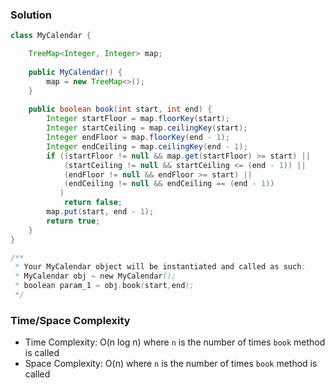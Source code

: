### Solution

```java
class MyCalendar {

    TreeMap<Integer, Integer> map;
    
    public MyCalendar() {
        map = new TreeMap<>();        
    }
    
    public boolean book(int start, int end) {
        Integer startFloor = map.floorKey(start);
        Integer startCeiling = map.ceilingKey(start);
        Integer endFloor = map.floorKey(end - 1);
        Integer endCeiling = map.ceilingKey(end - 1);
        if ((startFloor != null && map.get(startFloor) >= start) || 
            (startCeiling != null && startCeiling <= (end - 1)) ||
            (endFloor != null && endFloor >= start) ||
            (endCeiling != null && endCeiling == (end - 1))
           )
            return false;
        map.put(start, end - 1);
        return true;
    }
}

/**
 * Your MyCalendar object will be instantiated and called as such:
 * MyCalendar obj = new MyCalendar();
 * boolean param_1 = obj.book(start,end);
 */
 ```
 
 ### Time/Space Complexity
 
 - Time Complexity: O(n log n) where `n` is the number of times `book` method is called
 - Space Complexity: O(n) where `n` is the number of times `book` method is called
